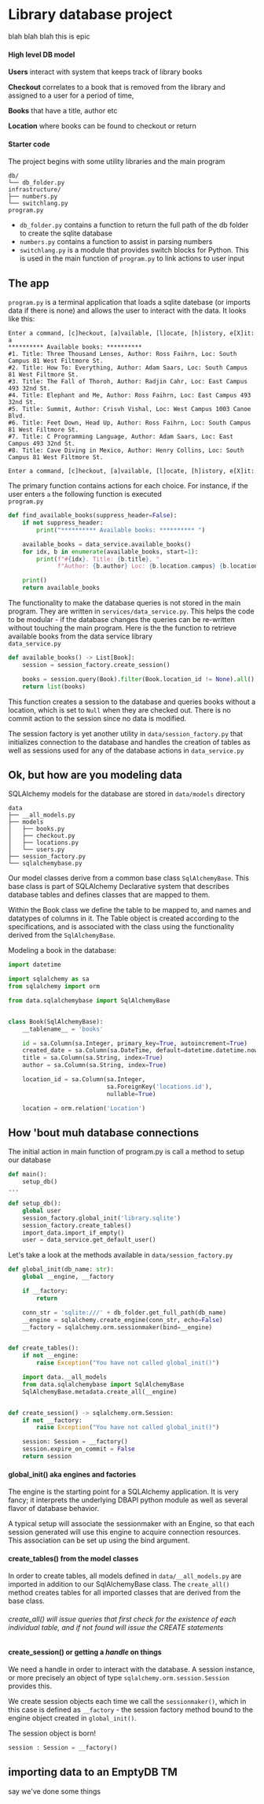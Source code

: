 # Library database project

blah blah blah this is epic


#### High level DB model

**Users** interact with system that keeps track of library books

**Checkout** correlates to a book that is removed from the library and assigned to a user for a period of time, 

**Books** that have a title, author etc

**Location** where books can be found to checkout or return

#### Starter code

The project begins with some utility libraries and the main program

```
db/
└── db_folder.py
infrastructure/
├── numbers.py
└── switchlang.py
program.py
```
- `db_folder.py` contains a function to return the full path of the db folder to create the sqlite database
- `numbers.py` contains a function to assist in parsing numbers
- `switchlang.py` is a module that provides switch blocks for Python. This is used in the main function of `program.py` to link actions to user input

## The app
`program.py` is a terminal application that loads a sqlite datebase (or imports data if there is none) and allows the user to interact with the data. It looks like this:
``` 
Enter a command, [c]heckout, [a]vailable, [l]ocate, [h]istory, e[X]it: a
********** Available books: ********** 
#1. Title: Three Thousand Lenses, Author: Ross Faihrn, Loc: South Campus 81 West Filtmore St.
#2. Title: How To: Everything, Author: Adam Saars, Loc: South Campus 81 West Filtmore St.
#3. Title: The Fall of Thoroh, Author: Radjin Cahr, Loc: East Campus 493 32nd St.
#4. Title: Elephant and Me, Author: Ross Faihrn, Loc: East Campus 493 32nd St.
#5. Title: Summit, Author: Crisvh Vishal, Loc: West Campus 1003 Canoe Blvd.
#6. Title: Feet Down, Head Up, Author: Ross Faihrn, Loc: South Campus 81 West Filtmore St.
#7. Title: C Programming Language, Author: Adam Saars, Loc: East Campus 493 32nd St.
#8. Title: Cave Diving in Mexico, Author: Henry Collins, Loc: South Campus 81 West Filtmore St.

Enter a command, [c]heckout, [a]vailable, [l]ocate, [h]istory, e[X]it: 
```
The primary function contains actions for each choice. For instance, if the user enters `a` the following function is executed  
`program.py`
```python
def find_available_books(suppress_header=False):
    if not suppress_header:
        print("********** Available books: ********** ")

    available_books = data_service.available_books()
    for idx, b in enumerate(available_books, start=1):
        print(f"#{idx}. Title: {b.title}, "
              f"Author: {b.author} Loc: {b.location.campus} {b.location.street}")

    print()
    return available_books
```
The functionality to make the database queries is not stored in the main program. They are written in `services/data_service.py`. This helps the code to be modular - if the database changes the queries can be re-written without touching the main program. Here is the the function to retrieve available books from the data service library  
`data_service.py`
```python
def available_books() -> List[Book]:
    session = session_factory.create_session()

    books = session.query(Book).filter(Book.location_id != None).all()
    return list(books)
```
This function creates a session to the database and queries books without a location, which is set to `Null` when they are checked out. There is no commit action to the session since no data is modified.

The session factory is yet another utility in `data/session_factory.py` that initializes connection to the database and handles the creation of tables as well as sessions used for any of the database actions in `data_service.py`

## Ok, but how are you modeling data

SQLAlchemy models for the database are stored in `data/models` directory
```
data
├── __all_models.py
├── models
│   ├── books.py
│   ├── checkout.py
│   ├── locations.py
│   └── users.py
├── session_factory.py
└── sqlalchemybase.py
```
Our model classes derive from a common base class `SqlAlchemyBase`. This base class is part of SQLAlchemy Declarative system that describes database tables and defines classes that are mapped to them. 

Within the Book class we define the table to be mapped to, and names and datatypes of columns in it. The Table object is created according to the specifications, and is associated with the class using the functionality derived from the `SqlAlchemyBase`.

Modeling a book in the database:
```python
import datetime

import sqlalchemy as sa
from sqlalchemy import orm

from data.sqlalchemybase import SqlAlchemyBase


class Book(SqlAlchemyBase):
    __tablename__ = 'books'

    id = sa.Column(sa.Integer, primary_key=True, autoincrement=True)
    created_date = sa.Column(sa.DateTime, default=datetime.datetime.now)
    title = sa.Column(sa.String, index=True)
    author = sa.Column(sa.String, index=True)

    location_id = sa.Column(sa.Integer,
                            sa.ForeignKey('locations.id'),
                            nullable=True)

    location = orm.relation('Location')
```
## How 'bout muh database connections

The initial action in main function of program.py is call a method to setup our database

```python
def main():
    setup_db()
...

def setup_db():
    global user
    session_factory.global_init('library.sqlite')
    session_factory.create_tables()
    import_data.import_if_empty()
    user = data_service.get_default_user()
```

Let's take a look at the methods available in `data/session_factory.py`
```python
def global_init(db_name: str):
    global __engine, __factory

    if __factory:
        return

    conn_str = 'sqlite:///' + db_folder.get_full_path(db_name)
    __engine = sqlalchemy.create_engine(conn_str, echo=False)
    __factory = sqlalchemy.orm.sessionmaker(bind=__engine)


def create_tables():
    if not __engine:
        raise Exception("You have not called global_init()")

    import data.__all_models
    from data.sqlalchemybase import SqlAlchemyBase
    SqlAlchemyBase.metadata.create_all(__engine)


def create_session() -> sqlalchemy.orm.Session:
    if not __factory:
        raise Exception("You have not called global_init()")

    session: Session = __factory()
    session.expire_on_commit = False
    return session
```
#### global_init() aka engines and factories

The engine is the starting point for a SQLAlchemy application. It is very fancy; it interprets the underlying DBAPI python module as well as several flavor of database behavior.

A typical setup will associate the sessionmaker with an Engine, so that each session generated will use this engine to acquire connection resources. This association can be set up using the bind argument.

#### create_tables() from the model classes

In order to create tables, all models defined in `data/__all_models.py` are imported in addition to our SqlAlchemyBase class. The `create_all()` method creates tables for all imported classes that are derived from the base class.

###### create_all() will issue queries that first check for the existence of each individual table, and if not found will issue the CREATE statements

#### create_session() or getting a *handle* on things

We need a handle in order to interact with the database. A session instance, or more precisely an object of type `sqlalchemy.orm.session.Session` provides this. 

We create session objects each time we call the `sessionmaker()`, which in this case is defined as `__factory` - the session factory method bound to the engine object created in `global_init()`.

The session object is born!
```python
session : Session = __factory()
```

## importing data to an EmptyDB TM

say we've done some things